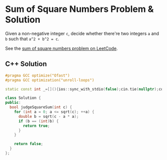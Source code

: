 # Sum of Square Numbers Problem & Solution

Given a non-negative integer `c`, decide whether there're two integers `a` and `b` such that `a^2 + b^2 = c`.

See the [sum of square numbers problem on LeetCode](https://leetcode.com/problems/sum-of-square-numbers).

## C++ Solution

```cpp
#pragma GCC optimize("Ofast")
#pragma GCC optimization("unroll-loops")

static const int _=[](){ios::sync_with_stdio(false);cin.tie(nullptr);cout.tie(nullptr);return 0;}();

class Solution {
public:
  bool judgeSquareSum(int c) {
    for (int a = 0; a <= sqrt(c); ++a) {
      double b = sqrt(c - a * a);
      if (b == (int)b) {
        return true;
      }
    }

    return false;
  }
};
```
